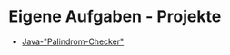 # Eigene Aufgaben - Projekte

- [Java-"Palindrom-Checker"](https://github.com/Pulsar7/Studium/blob/main/Eigene%20Aufgaben%20-%20Projekte/Learning-JAVA/Palindrome/)